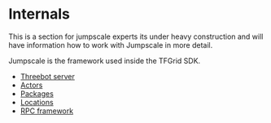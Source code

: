# Internals


This is a section for jumpscale experts its under heavy construction and will have information how to work with Jumpscale in more detail.

Jumpscale is the framework used inside the TFGrid SDK.


- [Threebot server](threebot_server.md)
- [Actors](actors.md)
- [Packages](packages.md)
- [Locations](locations.md)
- [RPC framework](rpc.md)